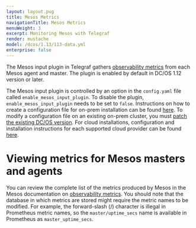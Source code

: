 ```yaml
---
layout: layout.pug
title: Mesos Metrics
navigationTitle: Mesos Metrics
menuWeight: 3
excerpt: Monitoring Mesos with Telegraf
render: mustache
model: /dcos/1.13/113-data.yml
enterprise: false
---
```


The Mesos input plugin in Telegraf gathers [observability metrics](http://mesos.apache.org/documentation/latest/monitoring/) from each Mesos agent and master. The plugin is enabled by default in DC/OS 1.12 version or later.

The Mesos input plugin is controlled by an option in the `config.yaml` file called `enable_mesos_input_plugin`. To disable the plugin, `enable_mesos_input_plugin` needs to be set to `false`. Instructions on how to create a configuration file for on-prem installation can be found [here](/1.13/installing/production/deploying-dcos/installation/#create-a-configuration-file). To modify a configuration file on an existing on-prem cluster, you must [patch the existing DC/OS version](/1.13/installing/production/patching/#modifying-dcos-configuration). For cloud installations, configuration and installation instructions for each supported cloud provider can be found [here](/1.13/installing/evaluation/).

# Viewing metrics for Mesos masters and agents
 
You can review the complete list of the metrics produced by Mesos in the Mesos documentation on [observability metrics](http://mesos.apache.org/documentation/latest/monitoring/). You should note that the database in which metrics are stored might require the metric names to be modified. For example, the forward-slash (/) character is illegal in Prometheus metric names, so the `master/uptime_secs` name is available in Prometheus as `master_uptime_secs`. 
